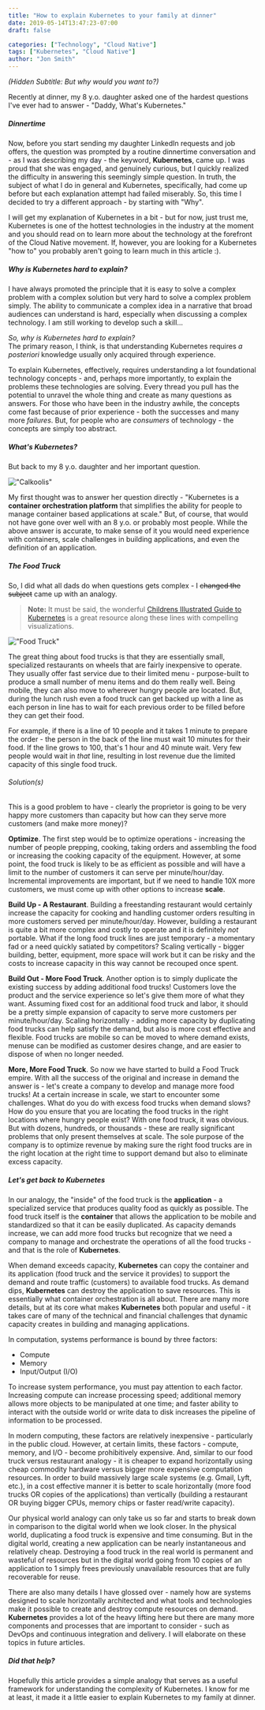 ```yaml
---
title: "How to explain Kubernetes to your family at dinner"
date: 2019-05-14T13:47:23-07:00
draft: false

categories: ["Technology", "Cloud Native"]
tags: ["Kubernetes", "Cloud Native"]
author: "Jon Smith"
---
```

_(Hidden Subtitle: But why would you want to?)_

Recently at dinner, my 8 y.o. daughter asked one of the hardest questions I've ever had to answer - "Daddy, What's Kubernetes."
##### Dinnertime
Now, before you start sending my daughter LinkedIn requests and job offers, the question was prompted by a routine dinnertime conversation and - as I was describing my day - the keyword, **Kubernetes**, came up. I was proud that she was engaged, and genuinely curious, but I quickly realized the difficulty in answering this seemingly simple question. In truth, the subject of what I do in general and Kubernetes, specifically, had come up before but each explanation attempt had failed miserably. So, this time I decided to try a different approach - by starting with "Why".

I will get my explanation of Kubernetes in a bit - but for now, just trust me, Kubernetes is one of the hottest technologies in the industry at the moment and you should read on to learn more about the technology at the forefront of the Cloud Native movement. If, however, you are looking for a Kubernetes "how to" you probably aren't going to learn much in this article :).

##### Why is Kubernetes hard to explain?
I have always promoted the principle that it is easy to solve a complex problem with a complex solution but very hard to solve a complex problem simply. The ability to communicate a complex idea in a narrative that broad audiences can understand is hard, especially when discussing a complex technology. I am still working to develop such a skill...

*So, why is Kubernetes hard to explain?*
<br/>The primary reason, I think, is that understanding Kubernetes requires *a posteriori* knowledge usually only acquired through experience.

To explain Kubernetes, effectively, requires understanding a lot foundational technology concepts - and, perhaps more importantly, to explain the problems these technologies are solving. Every thread you pull has the potential to unravel the whole thing and create as many questions as answers. For those who have been in the industry awhile, the concepts come fast because of prior experience - both the successes and many more *failures*. But, for people who are *consumers* of technology - the concepts are simply too abstract.

##### What's Kubernetes?
But back to my 8 y.o. daughter and her important question. 

!["Calkoolis"](calculus.png)

My first thought was to answer her question directly - "Kubernetes is a **container orchestration platform** that simplifies the ability for people to manage container based applications at scale." But, of course, that would not have gone over well with an 8 y.o. or probably most people. While the above answer is accurate, to make sense of it you would need experience with containers, scale challenges in building applications, and even the definition of an application.

##### The Food Truck
So, I did what all dads do when questions gets complex - I ~~changed the subject~~ came up with an analogy. 

>**Note:** It must be said, the wonderful [Childrens Illustrated Guide to Kubernetes](https://www.cncf.io/the-childrens-illustrated-guide-to-kubernetes/) is a great resource along these lines with compelling visualizations. 

!["Food Truck"](foodtruck.png)

The great thing about food trucks is that they are essentially small, specialized restaurants on wheels that are fairly inexpensive to operate. They usually offer fast service due to their limited menu - purpose-built to produce a small number of menu items and do them really well. Being mobile, they can also move to wherever hungry people are located. But, during the lunch rush even a food truck can get backed up with a line as each person in line has to wait for each previous order to be filled before they can get their food.

For example, if there is a line of 10 people and it takes 1 minute to prepare the order - the person in the back of the line must wait 10 minutes for their food. If the line grows to 100, that's 1 hour and 40 minute wait. Very few people would wait in *that* line, resulting in lost revenue due the limited capacity of this single food truck. 

###### Solution(s)

This is a good problem to have - clearly the proprietor is going to be very happy more customers than capacity but how can they serve more customers (and make more money)?

__Optimize__. The first step would be to optimize operations - increasing the number of people prepping, cooking, taking orders and assembling the food or increasing the cooking capacity of the equipment. However, at some point, the food truck is likely to be as efficient as possible and will have a limit to the number of customers it can serve per minute/hour/day. Incremental improvements are important, but if we need to handle 10X more customers, we must come up with other options to increase **scale**.

__Build Up - A Restaurant__. Building a freestanding restaurant would certainly increase the capacity for cooking and handling customer orders resulting in more customers served per minute/hour/day. However, building a restaurant is quite a bit more complex and costly to operate and it is definitely *not* portable. What if the long food truck lines are just temporary - a momentary fad or a need quickly satiated by competitors? Scaling vertically - bigger building, better, equipment, more space will work but it can be risky and the costs to increase capacity in this way cannot be recouped once spent. 

__Build Out - More Food Truck__. Another option is to simply duplicate the existing success by adding additional food trucks! Customers love the product and the service experience so let's give them more of what they want. Assuming fixed cost for an additional food truck and labor, it should be a pretty simple expansion of capacity to serve more customers per minute/hour/day. Scaling horizontally - adding more capacity by duplicating food trucks can help satisfy the demand, but also is more cost effective and flexible. Food trucks are mobile so can be moved to where demand exists, menuse can be modified as customer desires change, and are easier to dispose of when no longer needed.

__More, More Food Truck__. So now we have started to build a Food Truck empire. With all the success of the original and increase in demand the answer is - let's create a company to develop and manage more food trucks! At a certain increase in scale, we start to encounter some challenges. What do you do with excess food trucks when demand slows? How do you ensure that you are locating the food trucks in the right locations where hungry people exist? With one food truck, it was obvious. But with dozens, hundreds, or thousands - these are really significant problems that only present themselves at scale. The sole purpose of the company is to optimize revenue by making sure the right food trucks are in the right location at the right time to support demand but also to eliminate excess capacity.

##### Let's get back to Kubernetes
In our analogy, the "inside" of the food truck is the **application** - a specialized service that produces quality food as quickly as possible. The food truck itself is the **container** that allows the application to be mobile and standardized so that it can be easily duplicated. As capacity demands increase, we can add more food trucks but recognize that we need a company to manage and orchestrate the operations of all the food trucks - and that is the role of **Kubernetes**.

When demand exceeds capacity, **Kubernetes** can copy the container and its application (food truck and the service it provides) to support the demand and route traffic (customers) to available food trucks.  As demand dips, **Kubernetes** can destroy the application to save resources. This is essentially what container orchestration is all about. There are many more details, but at its core what makes **Kubernetes** both popular and useful - it takes care of many of the technical and financial challenges that dynamic capacity creates in building and managing applications.

In computation, systems performance is bound by three factors:

- Compute
- Memory
- Input/Output (I/O)

To increase system performance, you must pay attention to each factor. Increasing compute can increase processing speed; additional memory allows more objects to be manipulated at one time; and faster ability to interact with the outside world or write data to disk increases the pipeline of information to be processed. 

In modern computing, these factors are relatively inexpensive - particularly in the public cloud. However, at certain limits, these factors - compute, memory, and I/O - become prohibitively expensive. And, similar to our food truck versus restaurant analogy - it is cheaper to expand horizontally using cheap commodity hardware versus bigger more expensive computation resources. In order to build massively large scale systems (e.g. Gmail, Lyft, etc.), in a cost effective manner it is better to scale horizontally (more food trucks OR copies of the applications) than vertically (building a restaurant OR buying bigger CPUs, memory chips or faster read/write capacity). 

Our physical world analogy can only take us so far and starts to break down in comparison to the digital world when we look closer. In the physical world, duplicating a food truck is expensive and time consuming. But in the digital world, creating a new application can be nearly instantaneous and relatively cheap. Destroying a food truck in the real world is permanent and wasteful of resources but in the digital world going from 10 copies of an application to 1 simply frees previously unavailable resources that are fully recoverable for reuse.

There are also many details I have glossed over - namely how are systems designed to scale horizontally architected and what tools and technologies make it possible to create and destroy compute resources on demand. **Kubernetes** provides a lot of the heavy lifting here but there are many more components and processes that are important to consider - such as DevOps and continuous integration and delivery. I will elaborate on these topics in future articles.

##### Did that help? 
Hopefully this article provides a simple analogy that serves as a useful framework for understanding the complexity of Kubernetes. I know for me at least, it made it a little easier to explain Kubernetes to my family at dinner.